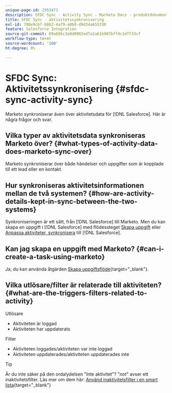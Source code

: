 ```yaml
---
unique-page-id: 2953473
description: SFDC Sync - Activity Sync - Marketo Docs - produktdokumentation
title: SFDC Sync - aktivitetssynkronisering
exl-id: 780e9cb7-b8b2-4a79-a0b8-d9d34a655330
feature: Salesforce Integration
source-git-commit: 09a656c3a0d0002edfa1a61b987bff4c1dff33cf
workflow-type: tm+mt
source-wordcount: '160'
ht-degree: 0%

---
```


# SFDC Sync: Aktivitetssynkronisering {#sfdc-sync-activity-sync}

Marketo synkroniserar även över aktivitetsdata för [!DNL Salesforce]. Här är några frågor och svar.

## Vilka typer av aktivitetsdata synkroniseras Marketo över? {#what-types-of-activity-data-does-marketo-sync-over}

Marketo synkroniserar över både händelser och uppgifter som är kopplade till ett lead eller en kontakt.

## Hur synkroniseras aktivitetsinformationen mellan de två systemen? {#how-are-activity-details-kept-in-sync-between-the-two-systems}

Synkroniseringen är ett sätt, från [!DNL Salesforce] till Marketo. Men du kan skapa en uppgift i [!DNL Salesforce] med flödessteget [Skapa uppgift](/help/marketo/product-docs/core-marketo-concepts/smart-campaigns/salesforce-flow-actions/create-task.md) eller [Anpassa aktiviteter, synkronisera](/help/marketo/product-docs/crm-sync/salesforce-sync/setup/optional-steps/customize-activities-sync.md) till [!DNL Salesforce].

## Kan jag skapa en uppgift med Marketo? {#can-i-create-a-task-using-marketo}

Ja, du kan använda åtgärden [Skapa uppgiftsflöde](/help/marketo/product-docs/core-marketo-concepts/smart-campaigns/salesforce-flow-actions/create-task.md){target="_blank"}.

## Vilka utlösare/filter är relaterade till aktiviteten? {#what-are-the-triggers-filters-related-to-activity}

Utlösare

* Aktiviteten är loggad
* Aktiviteten har uppdaterats

Filter

* Aktiviteten loggades/aktiviteten var inte loggad
* Aktiviteten uppdaterades/aktiviteten uppdaterades inte

>[!TIP]
>
>Är du inte säker på den ordalydelsen &quot;Inte aktivitet&quot;? &quot;not&quot; avser ett inaktivitetsfilter. Läs mer om dem här: [Använd inaktivitetsfilter i en smart lista](/help/marketo/product-docs/core-marketo-concepts/smart-lists-and-static-lists/using-smart-lists/use-inactivity-filters-in-a-smart-list.md){target="_blank"}

